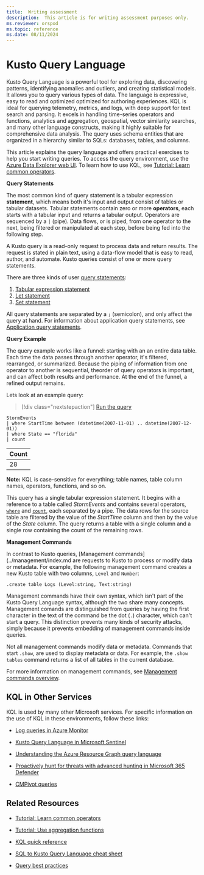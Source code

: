 ```yaml
---
title:  Writing assessment
description:  This article is for writing assessment purposes only.
ms.reviewer: orspod
ms.topic: reference
ms.date: 08/11/2024
---
```

# Kusto Query Language

Kusto Query Language is a powerful tool for exploring data, discovering patterns, identifying anomalies and outliers, and creating statistical models. It allows you to query various types of data. The language is expressive, easy to read and optimized  optimized for authoring experiences. 
KQL is ideal for querying telemetry, metrics, and logs, with deep support for text search and parsing. It excels in handling time-series operators and functions, analytics and aggregation, geospatial, vector similarity searches, and many other language constructs, making it highly suitable for comprehensive data analysis. 
The query uses schema entities that are organized in a hierarchy similar to SQLs: databases, tables, and columns.

This article explains the query language and offers practical exercises to help you start writing queries. To access the query environment, use the [Azure Data Explorer web UI](https://dataexplorer.azure.com/). To learn how to use KQL, see [Tutorial: Learn common operators](tutorials/learn-common-operators.md).

**Query Statements**

The most common kind of query statement is a tabular expression **statement**, which means both it's input and output consist of tables or tabular datasets. Tabular statements contain zero or more **operators**, each starts with a tabular input and returns a tabular output. Operators are sequenced by a `|` (pipe). Data flows, or is piped, from one operator to the next, being filtered or manipulated at each step, before being fed into the following step.

A Kusto query is a read-only request to process data and return results. The request is stated in plain text, using a data-flow model that is easy to read, author, and automate. Kusto queries consist of one or more query statements.

There are three kinds of user [query statements](statements.md):

1. [Tabular expression statement](tabular-expression-statements.md)
1. [Let statement](let-statement.md)
1. [Set statement](set-statement.md)

All query statements are separated by a `;` (semicolon), and only affect the query at hand. For information about application query statements, see [Application query statements](statements.md#application-query-statements).

**Query Example**

The query example works like a funnel: starting with an an entire data table. Each time the data passes through another operator, it's filtered, rearranged, or summarized. Because the piping of information from one operator to another is sequential, theorder of query operators is important, and can affect both results and performance. At the end of the funnel, a refined output remains.

Lets look at an example query:

> [!div class="nextstepaction"]
> <a href="https://dataexplorer.azure.com/clusters/help/databases/Samples?query=H4sIAAAAAAAAAwsuyS/KdS1LzSspVuCqUSjPSC1KVQguSSwqCcnMTVVISi0pT03NU9BISSxJLQGKaBgZGJjrGhrqGhhqKujpKaCJG4HENZENKklVsLVVUHLz8Q/ydHFUUgDZkpxfmlcCAIItD6l6AAAA" target="_blank">Run the query</a>

```kusto
StormEvents 
| where StartTime between (datetime(2007-11-01) .. datetime(2007-12-01))
| where State == "florida"  
| count 
```

|Count|
|-----|
|   28|

**Note:** KQL is case-sensitive for everything; table names, table column names, operators, functions, and so on.

This query has a single tabular expression statement. It begins with a reference to a table called *StormEvents* and contains several operators, [`where`](where-operator.md) and [`count`](count-operator.md), each separated by a pipe. The data rows for the source table are filtered by the value of the *StartTime* column and then by the value of the *State* column. The query returns a table with a single column and a single row containing the count of the remaining rows.

**Management Commands**

In contrast to Kusto queries, [Management commands](../management/index.md are requests to Kusto to process or modify data or metadata. For example, the following management command creates a new Kusto table with two columns, `Level` and `Number`:

```kusto
.create table Logs (Level:string, Text:string)
```

Management commands have their own syntax, which isn't part of the Kusto Query Language syntax, although the two share many concepts. Management comands are distinguished from queries by having the first character in the text of the command be the dot (`.`) character, which can't start a query. This distinction prevents many kinds of security attacks, simply because it prevents embedding of management commands inside queries.

Not all management commands modify data or metadata. Commands that start `.show`, are used to display metadata or data. For example, the `.show tables` command returns a list of all tables in the current database.

For more information on management commands, see [Management commands overview](../management/index.md).

## KQL in Other Services

KQL is used by many other Microsoft services. For specific information on the use of KQL in these environments, follow these links:

* [Log queries in Azure Monitor](/azure/azure-monitor/logs/log-query-overview)

* [Kusto Query Language in Microsoft Sentinel](/azure/sentinel/kusto-overview)

* [Understanding the Azure Resource Graph query language](/azure/governance/resource-graph/concepts/query-language)

* [Proactively hunt for threats with advanced hunting in Microsoft 365 Defender](/microsoft-365/security/defender/advanced-hunting-overview)

* [CMPivot queries](/mem/configmgr/core/servers/manage/cmpivot-overview#queries)

## Related Resources

* [Tutorial: Learn common operators](tutorials/learn-common-operators.md)

* [Tutorial: Use aggregation functions](tutorials/use-aggregation-functions.md)

* [KQL quick reference](kql-quick-reference.md)

* [SQL to Kusto Query Language cheat sheet](sql-cheat-sheet.md)

* [Query best practices](best-practices.md)
